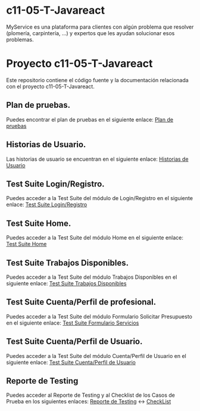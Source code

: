 # c11-05-T-Javareact
MyService es una plataforma para clientes con algún problema que resolver (plomería, carpintería, …) y  expertos  que les ayudan solucionar esos problemas.

# Proyecto c11-05-T-Javareact

Este repositorio contiene el código fuente y la documentación relacionada con el proyecto c11-05-T-Javareact.

## Plan de pruebas.

Puedes encontrar el plan de pruebas en el siguiente enlace: [Plan de pruebas](https://docs.google.com/document/d/1m_wGnOlNRf0Ji0UmxXDsZKhvCIoV97LPRQI9KBVM3xw/edit#)


## Historias de Usuario.

Las historias de usuario se encuentran en el siguiente enlace: [Historias de Usuario](https://docs.google.com/document/d/1n1h53vlgCHGZE_w3it7UCP29qkhdZNpfIgq7nsFObZM/edit)


## Test Suite Login/Registro.

Puedes acceder a la Test Suite del módulo de Login/Registro en el siguiente enlace: [Test Suite Login/Registro](https://docs.google.com/spreadsheets/d/1djmwBgjPIe0Dk9X23-fqPCdjkadD726qjhP-hAicfXI/edit#gid=0) 



## Test Suite Home.

Puedes acceder a la Test Suite del módulo Home en el siguiente enlace: [Test Suite Home](https://docs.google.com/spreadsheets/d/1GNkNpS79ELdxCv8L-Y_rQ_eLR8R0VLyi5F1AwMuFQBo/edit#gid=0)


## Test Suite Trabajos Disponibles.

Puedes acceder a la Test Suite del módulo Trabajos Disponibles en el siguiente enlace: [Test Suite Trabajos Disponibles](https://docs.google.com/spreadsheets/d/17H72dLb8poapprFYiDYSShr-IOGx4t7qSnx6dsXgxYk/edit#gid=0)


## Test Suite Cuenta/Perfil de profesional.

Puedes acceder a la Test Suite del módulo Formulario Solicitar Presupuesto en el siguiente enlace: [Test Suite Formulario Servicios](https://docs.google.com/spreadsheets/d/1ZQ11CJHAT3w1vsaaVfJhbuINT-7xt_a2j0TIMGYEmp0/edit#gid=0)



## Test Suite Cuenta/Perfil de Usuario.

Puedes acceder a la Test Suite del módulo Cuenta/Perfil de Usuario en el siguiente enlace: [Test Suite Cuenta/Perfil de Usuario](https://docs.google.com/spreadsheets/d/1DkMaofLZ2FdKjTmEieHIxpmKgZF2Ouig6juPOhs4e5Q/edit#gid=0)


## Reporte de Testing
Puedes acceder al Reporte de Testing y al Checklist de los Casos de Prueba en los siguientes enlaces:
[Reporte de Testing](https://docs.google.com/document/d/10N1rJNgatR-KrgQvSfhjkUSgAQ_8gbch1O2WxQlbZMM/edit) <-> [CheckList](https://docs.google.com/spreadsheets/d/1PaC68oXyIzFpxzCEUPAZCaWzDPqECyTpS0ZDFWB46-Q/edit#gid=0)
